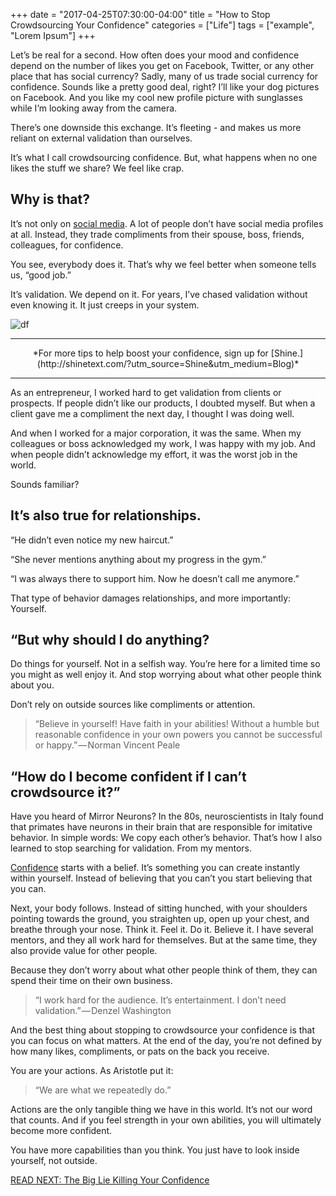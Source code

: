+++
  date = "2017-04-25T07:30:00-04:00"
  title = "How to Stop Crowdsourcing Your Confidence"
  categories = ["Life"]
  tags = ["example", "Lorem Ipsum"]
+++



<span class="dropcap">L</span>et’s be real for a second. How often does your mood and confidence depend on the number of likes you get on Facebook, Twitter, or any other place that has social currency?
Sadly, many of us trade social currency for confidence. Sounds like a pretty good deal, right? I’ll like your dog pictures on Facebook. And you like my cool new profile picture with sunglasses while I’m looking away from the camera.

There’s one downside this exchange. It’s fleeting - and makes us more reliant on external validation than ourselves.

It’s what I call crowdsourcing confidence. But, what happens when no one likes the stuff we share? We feel like crap.

## Why is that?
It’s not only on [social media](http://advice.shinetext.com/articles/how-social-media-can-boost-your-confidence/). A lot of people don’t have social media profiles at all. Instead, they trade compliments from their spouse, boss, friends, colleagues, for confidence.

You see, everybody does it. That’s why we feel better when someone tells us, “good job.”

It’s validation. We depend on it. For years, I’ve chased validation without even knowing it. It just creeps in your system.

![df](//images.contentful.com/awpxl2koull4/3m42Z1lrhK0AaQcwMakOu0/4998af96099abab5c90c635a3b7de9d4/df.jpeg)


---

<center> *For more tips to help boost your confidence, sign up for [Shine.](http://shinetext.com/?utm_source=Shine&utm_medium=Blog)* </center>

---



As an entrepreneur, I worked hard to get validation from clients or prospects. If people didn’t like our products, I doubted myself. But when a client gave me a compliment the next day, I thought I was doing well.

And when I worked for a major corporation, it was the same. When my colleagues or boss acknowledged my work, I was happy with my job. And when people didn’t acknowledge my effort, it was the worst job in the world.

Sounds familiar?

## It’s also true for relationships.
“He didn’t even notice my new haircut.”

“She never mentions anything about my progress in the gym.”

“I was always there to support him. Now he doesn’t call me anymore.”

That type of behavior damages relationships, and more importantly: Yourself.

## “But why should I do anything? 

Do things for yourself. Not in a selfish way. You’re here for a limited time so you might as well enjoy it. And stop worrying about what other people think about you.

Don’t rely on outside sources like compliments or attention.

> “Believe in yourself! Have faith in your abilities! Without a humble but reasonable confidence in your own powers you cannot be successful or happy.” — Norman Vincent Peale
> 

## “How do I become confident if I can’t crowdsource it?”

Have you heard of Mirror Neurons? In the 80s, neuroscientists in Italy found that primates have neurons in their brain that are responsible for imitative behavior. In simple words: We copy each other’s behavior. That’s how I also learned to stop searching for validation. From my mentors.

[Confidence](http://advice.shinetext.com/articles/the-big-lie-killing-your-confidence/) starts with a belief. It’s something you can create instantly within yourself. Instead of believing that you can’t you start believing that you can. 

Next, your body follows. Instead of sitting hunched, with your shoulders pointing towards the ground, you straighten up, open up your chest, and breathe through your nose.
Think it. Feel it. Do it. Believe it. 
I have several mentors, and they all work hard for themselves. But at the same time, they also provide value for other people.

Because they don’t worry about what other people think of them, they can spend their time on their own business.

> “I work hard for the audience. It’s entertainment. I don’t need validation.” — Denzel Washington
> 

And the best thing about stopping to crowdsource your confidence is that you can focus on what matters. At the end of the day, you’re not defined by how many likes, compliments, or pats on the back you receive.

You are your actions. As Aristotle put it:

> “We are what we repeatedly do.”
> 

Actions are the only tangible thing we have in this world. It’s not our word that counts. And if you feel strength in your own abilities, you will ultimately become more confident.

You have more capabilities than you think. You just have to look inside yourself, not outside.

[READ NEXT: The Big Lie Killing Your Confidence](http://advice.shinetext.com/articles/the-big-lie-killing-your-confidence/)

<div class="pubexchange_module" id="pubexchange_below_content" data-pubexchange-module-id="2323"></div>

<script>(function(w, d, s, id) {
  w.PUBX=w.PUBX || {pub: "shine_text", discover: false, lazy: true};
  var js, pjs = d.getElementsByTagName(s)[0];
  if (d.getElementById(id)) return;
  js = d.createElement(s); js.id = id; js.async = true;
  js.src = "//main.pubexchange.com/loader.min.js";
  pjs.parentNode.insertBefore(js, pjs);
}(window, document, "script", "pubexchange-jssdk"));</script>

